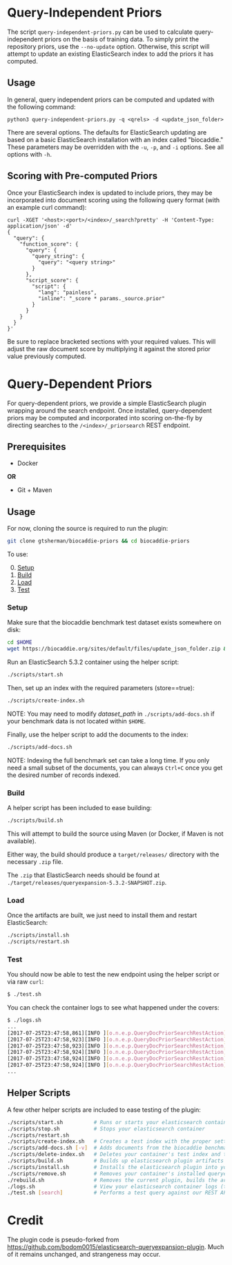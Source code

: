 # Query-Independent Priors
The script `query-independent-priors.py` can be used to calculate query-independent priors on the basis of training data. To simply print the repository priors, use the `--no-update` option. Otherwise, this script will attempt to update an existing ElasticSearch index to add the priors it has computed.

## Usage
In general, query independent priors can be computed and updated with the following command:
```
python3 query-independent-priors.py -q <qrels> -d <update_json_folder>
```
There are several options. The defaults for ElasticSearch updating are based on a basic ElasticSearch installation with an index called "biocaddie." These parameters may be overridden with the `-u`, `-p`, and `-i` options. See all options with `-h`.

## Scoring with Pre-computed Priors
Once your ElasticSearch index is updated to include priors, they may be incorporated into document scoring using the following query format (with an example curl command):
```
curl -XGET '<host>:<port>/<index>/_search?pretty' -H 'Content-Type: application/json' -d'
{
  "query": {
    "function_score": {
      "query": {
        "query_string": {
          "query": "<query string>"
        }
      },
      "script_score": {
        "script": {
          "lang": "painless",
          "inline": "_score * params._source.prior"
        }
      }
    }
  }
}'
```
Be sure to replace bracketed sections with your required values. This will adjust the raw document score by multiplying it against the stored prior value previously computed.

# Query-Dependent Priors
For query-dependent priors, we provide a simple ElasticSearch plugin wrapping around the search endpoint. Once installed, query-dependent priors may be computed and incorporated into scoring on-the-fly by directing searches to the `/<index>/_priorsearch` REST endpoint.

## Prerequisites
* Docker
   
**OR**

* Git + Maven

## Usage
For now, cloning the source is required to run the plugin:
```bash
git clone gtsherman/biocaddie-priors && cd biocaddie-priors 
```
To use:

0. [Setup](README.md#setup)
1. [Build](README.md#build)
2. [Load](README.md#load)
3. [Test](README.md#test)

### Setup
Make sure that the biocaddie benchmark test dataset exists somewhere on disk:
```bash
cd $HOME
wget https://biocaddie.org/sites/default/files/update_json_folder.zip && unzip update_json_folder.zip
```

Run an ElasticSearch 5.3.2 container using the helper script:
```bash
./scripts/start.sh
```

Then, set up an index with the required parameters (store==true):
```bash
./scripts/create-index.sh
```

NOTE: You may need to modify *dataset_path* in `./scripts/add-docs.sh` if your benchmark data is not located within `$HOME`.

Finally, use the helper script to add the documents to the index:
```bash
./scripts/add-docs.sh
```

NOTE: Indexing the full benchmark set can take a long time. If you only need a small subset of the documents, you can always `Ctrl+C` once you get the desired number of records indexed.

### Build
A helper script has been included to ease building:
```bash
./scripts/build.sh
```

This will attempt to build the source using Maven (or Docker, if Maven is not available).

Either way, the build should produce a `target/releases/` directory with the necessary `.zip` file.

The `.zip` that ElasticSearch needs should be found at `./target/releases/queryexpansion-5.3.2-SNAPSHOT.zip`.

### Load
Once the artifacts are built, we just need to install them and restart ElasticSearch:
```bash
./scripts/install.sh
./scripts/restart.sh
```

### Test
You should now be able to test the new endpoint using the helper script or via raw `curl`:
```bash
$ ./test.sh
```

You can check the container logs to see what happened under the covers:
```bash
$ ./logs.sh
...
[2017-07-25T23:47:58,861][INFO ][o.n.e.p.QueryDocPriorSearchRestAction] [cb4q1Rk] Starting QueryDocPriorSearch (index=biocaddie, query=multiple sclerosis, type=dataset, field=_all, fbDocs=50, stoplist=null)
[2017-07-25T23:47:58,923][INFO ][o.n.e.p.QueryDocPriorSearchRestAction] [cb4q1Rk] Parameters: 
[2017-07-25T23:47:58,923][INFO ][o.n.e.p.QueryDocPriorSearchRestAction] [cb4q1Rk] bioproject_021116: 0.0821917808219178
[2017-07-25T23:47:58,924][INFO ][o.n.e.p.QueryDocPriorSearchRestAction] [cb4q1Rk] arrayexpress_020916: 0.1095890410958904
[2017-07-25T23:47:58,924][INFO ][o.n.e.p.QueryDocPriorSearchRestAction] [cb4q1Rk] __DEFAULT_PRIOR__: 0.0136986301369863
[2017-07-25T23:47:58,924][INFO ][o.n.e.p.QueryDocPriorSearchRestAction] [cb4q1Rk] Running query with prior against: biocaddie
...
```

## Helper Scripts
A few other helper scripts are included to ease testing of the plugin:
```bash
./scripts/start.sh          # Runs or starts your elasticsearch container
./scripts/stop.sh           # Stops your elasticsearch container
./scripts/restart.sh
./scripts/create-index.sh   # Creates a test index with the proper settings to enable storing term vectors
./scripts/add-docs.sh [-v]  # Adds documents from the biocaddie benchmark set to your index (assumes correct paths)
./scripts/delete-index.sh   # Deletes your container's test index and the records within
./scripts/build.sh          # Builds up elasticsearch plugin artifacts
./scripts/install.sh        # Installs the elasticsearch plugin into your running container
./scripts/remove.sh         # Removes your container's installed queryexpanion plugin
./rebuild.sh                # Removes the current plugin, builds the artifacts, installs the new plugin, and restarts elasticsearch to facilitate rapid development and testing
./logs.sh                   # View your elasticsearch container logs (tail=100)
./test.sh [search]          # Performs a test query against our REST API endpoint (only expands by default, but searches if first parameter is "search")
```

# Credit
The plugin code is pseudo-forked from https://github.com/bodom0015/elasticsearch-queryexpansion-plugin. Much of it remains unchanged, and strangeness may occur.
